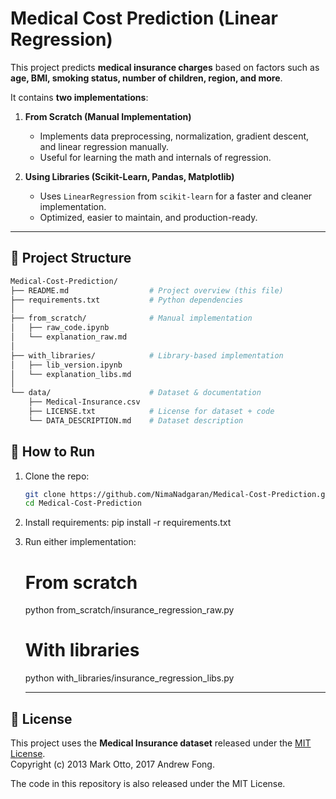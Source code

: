 # Medical Cost Prediction (Linear Regression)

This project predicts **medical insurance charges** based on factors such as **age, BMI, smoking status, number of children, region, and more**.  

It contains **two implementations**:

1. **From Scratch (Manual Implementation)**  
   - Implements data preprocessing, normalization, gradient descent, and linear regression manually.  
   - Useful for learning the math and internals of regression.  

2. **Using Libraries (Scikit-Learn, Pandas, Matplotlib)**  
   - Uses `LinearRegression` from `scikit-learn` for a faster and cleaner implementation.  
   - Optimized, easier to maintain, and production-ready.  

---

## 📂 Project Structure
```bash
Medical-Cost-Prediction/
├── README.md                  # Project overview (this file)
├── requirements.txt           # Python dependencies
│
├── from_scratch/              # Manual implementation
│   ├── raw_code.ipynb
│   └── explanation_raw.md
│
├── with_libraries/            # Library-based implementation
│   ├── lib_version.ipynb
│   └── explanation_libs.md
│
└── data/                      # Dataset & documentation
    ├── Medical-Insurance.csv
    ├── LICENSE.txt            # License for dataset + code
    └── DATA_DESCRIPTION.md    # Dataset description
```

## 🚀 How to Run

1. Clone the repo:  
   ```bash
   git clone https://github.com/NimaNadgaran/Medical-Cost-Prediction.git
   cd Medical-Cost-Prediction

2. Install requirements:
   pip install -r requirements.txt


3. Run either implementation:

   # From scratch
   python from_scratch/insurance_regression_raw.py  

   # With libraries
   python with_libraries/insurance_regression_libs.py


   ---

## 📜 License

This project uses the **Medical Insurance dataset** released under the [MIT License](./LICENSE).  
Copyright (c) 2013 Mark Otto, 2017 Andrew Fong.  

The code in this repository is also released under the MIT License.  
